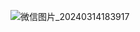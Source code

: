 ![微信图片_20240314183917](https://github.com/ZIYANGSONG2003/AI-Enhanced-WordPress-Development-Toolkit/assets/110000045/6154d38d-453d-4190-afc6-bc42248694de)
